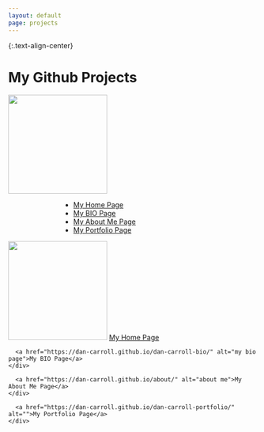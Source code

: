 ```yaml
---
layout: default
page: projects
---
```


{:.text-align-center}
# My Github Projects
<img src="{{ './assets/images/dc-github-io.png' | relative_url }}" width="200px" height="200px">
<div style="width: 18rem; margin: 0 auto;" >
  <ul>
    <li><a href="https://dan-carroll.github.io/" alt="home page">My Home Page</a></li>
    <li><a href="https://dan-carroll.github.io/dan-carroll-bio/" alt="my bio page">My BIO Page</a></li>
    <li><a href="https://dan-carroll.github.io/about/" alt="about me">My About Me Page</a></li>
    <li><a href="https://dan-carroll.github.io/dan-carroll-portfolio/" alt="">My Portfolio Page</a></li>
  </ul>
</div>

<div class="pf-row">
  <div class="pf-column">
    <div class="pf-card">
      <img src="{{ '/assets/images/dc-github-io.png' | relative_url }}" width="200px" height="200px">
      <a href="https://dan-carroll.github.io/" alt="home page">My Home Page</a>
    </div>
  </div>
  <div class="pf-column">
    <div class="pf-card">
    
      <a href="https://dan-carroll.github.io/dan-carroll-bio/" alt="my bio page">My BIO Page</a>
    </div>
  </div>
  <div class="pf-column">
    <div class="pf-card">
    

      <a href="https://dan-carroll.github.io/about/" alt="about me">My About Me Page</a>
    </div>
  </div>
  <div class="pf-column">
    <div class="pf-card">
      
      <a href="https://dan-carroll.github.io/dan-carroll-portfolio/" alt="">My Portfolio Page</a>
    </div>
  </div>
</div>